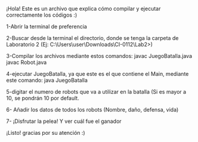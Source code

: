 ¡Hola! Este es un archivo que explica cómo compilar y ejecutar correctamente los códigos :)

1-Abrir la terminal de preferencia

2-Buscar desde la terminal el directorio, donde se tenga la carpeta de Laboratorio 2 (Ej: C:\Users\user\Downloads\CI-0112\Lab2>)

3-Compilar los archivos mediante estos comandos:
javac JuegoBatalla.java
javac Robot.java

4-ejecutar JuegoBatalla, ya que este es el que contiene el Main, mediante este comando:
java JuegoBatalla

5-digitar el numero de robots que va a utilizar en la batalla (Si es mayor a 10, se pondrán 10 por default.

6- Añadir los datos de todos los robots (Nombre, daño, defensa, vida)

7- ¡Disfrutar la pelea! Y ver cuál fue el ganador 

¡Listo! gracias por su atención :)

